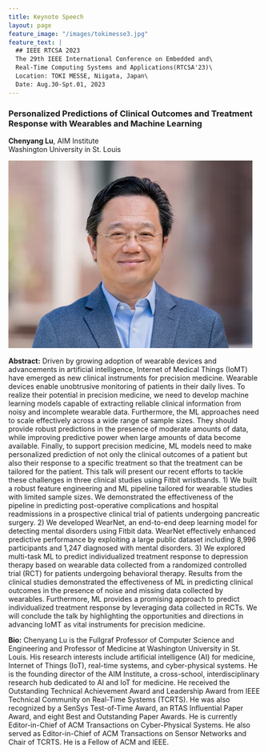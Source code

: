 ```yaml
---
title: Keynote Speech
layout: page
feature_image: "/images/tokimesse3.jpg"
feature_text: |
  ## IEEE RTCSA 2023
  The 29th IEEE International Conference on Embedded and\
  Real-Time Computing Systems and Applications(RTCSA'23)\
  Location: TOKI MESSE, Niigata, Japan\
  Date: Aug.30-Spt.01, 2023
---
```


### Personalized Predictions of Clinical Outcomes and Treatment Response with Wearables and Machine Learning

**Chenyang Lu**,  AIM Institute  
Washington University in St. Louis


<a style="background-image: none;" ><img src="/images/photos/Chenyang_Lu_2022.jpg" alt="Chenyang Lu" /></a>   

**Abstract:** Driven by growing adoption of wearable devices and advancements in artificial intelligence, Internet of Medical Things (IoMT) have emerged as new clinical instruments for precision medicine. Wearable devices enable unobtrusive monitoring of patients in their daily lives. To realize their potential in precision medicine, we need to develop machine learning models capable of extracting reliable clinical information from noisy and incomplete wearable data. Furthermore, the ML approaches need to scale effectively across a wide range of sample sizes. They should provide robust predictions in the presence of moderate amounts of data, while improving predictive power when large amounts of data become available. Finally, to support precision medicine, ML models need to make personalized prediction of not only the clinical outcomes of a patient but also their response to a specific treatment so that the treatment can be tailored for the patient. This talk will present our recent efforts to tackle these challenges in three clinical studies using Fitbit wristbands. 1) We built a robust feature engineering and ML pipeline tailored for wearable studies with limited sample sizes. We demonstrated the effectiveness of the pipeline in predicting post-operative complications and hospital readmissions in a prospective clinical trial of patients undergoing pancreatic surgery. 2) We developed WearNet, an end-to-end deep learning model for detecting mental disorders using Fitbit data. WearNet effectively enhanced predictive performance by exploiting a large public dataset including 8,996 participants and 1,247 diagnosed with mental disorders. 3) We explored multi-task ML to predict individualized treatment response to depression therapy based on wearable data collected from a randomized controlled trial (RCT) for patients undergoing behavioral therapy. Results from the clinical studies demonstrated the effectiveness of ML in predicting clinical outcomes in the presence of noise and missing data collected by wearables. Furthermore, ML provides a promising approach to predict individualized treatment response by leveraging data collected in RCTs. We will conclude the talk by highlighting the opportunities and directions in advancing IoMT as vital instruments for precision medicine.

**Bio:** Chenyang Lu is the Fullgraf Professor of Computer Science and Engineering and Professor of Medicine at Washington University in St. Louis. His research interests include artificial intelligence (AI) for medicine, Internet of Things (IoT), real-time systems, and cyber-physical systems. He is the founding director of the AIM Institute, a cross-school, interdisciplinary research hub dedicated to AI and IoT for medicine. He received the Outstanding Technical Achievement Award and Leadership Award from IEEE Technical Community on Real-Time Systems (TCRTS). He was also recognized by a SenSys Test-of-Time Award, an RTAS Influential Paper Award, and eight Best and Outstanding Paper Awards. He is currently Editor-in-Chief of ACM Transactions on Cyber-Physical Systems. He also served as Editor-in-Chief of ACM Transactions on Sensor Networks and Chair of TCRTS. He is a Fellow of ACM and IEEE.

